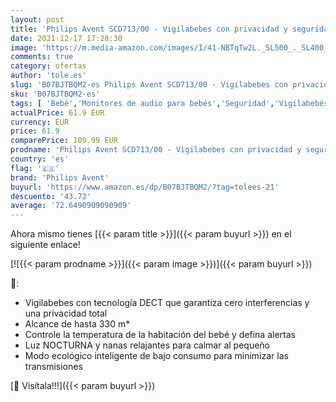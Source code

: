 ```yaml
---
layout: post
title: 'Philips Avent SCD713/00 - Vigilabebes con privacidad y seguridad DECT  luz nocturna'
date: 2021-12-17 17:28:30
image: 'https://m.media-amazon.com/images/I/41-NBTqTw2L._SL500_._SL400_.jpg'
comments: true
category: ofertas
author: 'tole.es'
slug: 'B07BJTBQM2-es Philips Avent SCD713/00 - Vigilabebes con privacidad y...'
sku: 'B07BJTBQM2-es'
tags: [ 'Bebé','Monitores de audio para bebés','Seguridad','Vigilabebés','avent','philips avent', ]
actualPrice: 61.9 EUR
currency: EUR
price: 61.9
comparePrice: 109.99 EUR
prodname: 'Philips Avent SCD713/00 - Vigilabebes con privacidad y seguridad DECT  luz nocturna'
country: 'es'
flag: '🇪🇸'
brand: 'Philips Avent'
buyurl: 'https://www.amazon.es/dp/B07BJTBQM2/?tag=tolees-21'
descuento: '43.72'
average: '72.6490909090909'
---
```


Ahora mismo tienes [{{< param title >}}]({{< param buyurl >}}) en el siguiente enlace!

[![{{< param prodname >}}]({{< param image >}})]({{< param buyurl >}})

🔎:

- Vigilabebes con tecnología DECT que garantiza cero interferencias y una privacidad total
- Alcance de hasta 330 m*
- Controle la temperatura de la habitación del bebé y defina alertas
- Luz NOCTURNA y nanas relajantes para calmar al pequeño
- Modo ecológico inteligente de bajo consumo para minimizar las transmisiones

[🛒 Visítala!!!]({{< param buyurl >}})
